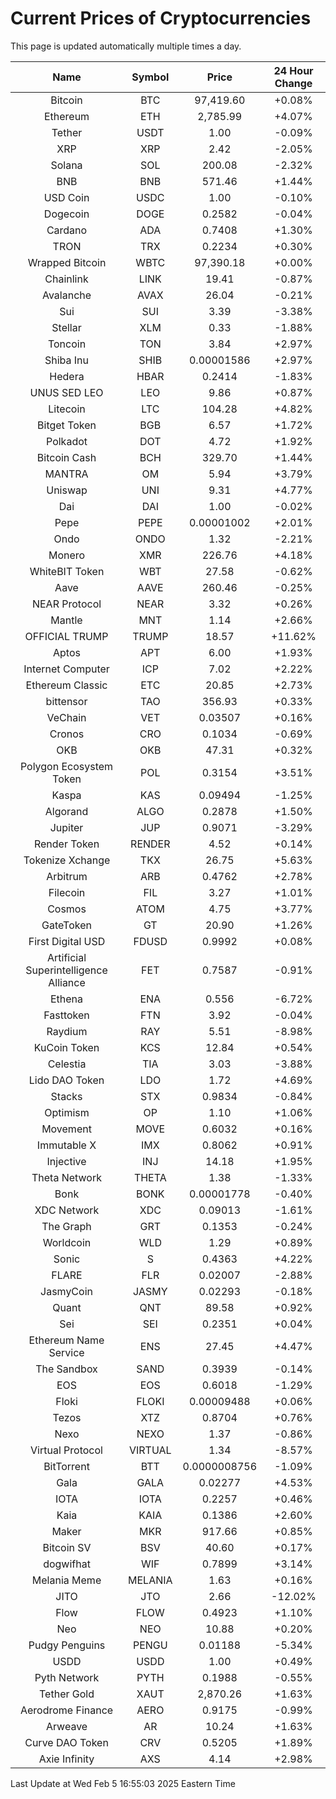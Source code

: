# Current Prices of Cryptocurrencies
This page is updated automatically multiple times a day.

| Name | Symbol | Price | 24 Hour Change |
| :---: |:---:| :---: | :---: |
| Bitcoin | BTC | 97,419.60 | +0.08% |
| Ethereum | ETH | 2,785.99 | +4.07% |
| Tether | USDT | 1.00 | -0.09% |
| XRP | XRP | 2.42 | -2.05% |
| Solana | SOL | 200.08 | -2.32% |
| BNB | BNB | 571.46 | +1.44% |
| USD Coin | USDC | 1.00 | -0.10% |
| Dogecoin | DOGE | 0.2582 | -0.04% |
| Cardano | ADA | 0.7408 | +1.30% |
| TRON | TRX | 0.2234 | +0.30% |
| Wrapped Bitcoin | WBTC | 97,390.18 | +0.00% |
| Chainlink | LINK | 19.41 | -0.87% |
| Avalanche | AVAX | 26.04 | -0.21% |
| Sui | SUI | 3.39 | -3.38% |
| Stellar | XLM | 0.33 | -1.88% |
| Toncoin | TON | 3.84 | +2.97% |
| Shiba Inu | SHIB | 0.00001586 | +2.97% |
| Hedera | HBAR | 0.2414 | -1.83% |
| UNUS SED LEO | LEO | 9.86 | +0.87% |
| Litecoin | LTC | 104.28 | +4.82% |
| Bitget Token | BGB | 6.57 | +1.72% |
| Polkadot | DOT | 4.72 | +1.92% |
| Bitcoin Cash | BCH | 329.70 | +1.44% |
| MANTRA | OM | 5.94 | +3.79% |
| Uniswap | UNI | 9.31 | +4.77% |
| Dai | DAI | 1.00 | -0.02% |
| Pepe | PEPE | 0.00001002 | +2.01% |
| Ondo | ONDO | 1.32 | -2.21% |
| Monero | XMR | 226.76 | +4.18% |
| WhiteBIT Token | WBT | 27.58 | -0.62% |
| Aave | AAVE | 260.46 | -0.25% |
| NEAR Protocol | NEAR | 3.32 | +0.26% |
| Mantle | MNT | 1.14 | +2.66% |
| OFFICIAL TRUMP | TRUMP | 18.57 | +11.62% |
| Aptos | APT | 6.00 | +1.93% |
| Internet Computer | ICP | 7.02 | +2.22% |
| Ethereum Classic | ETC | 20.85 | +2.73% |
| bittensor | TAO | 356.93 | +0.33% |
| VeChain | VET | 0.03507 | +0.16% |
| Cronos | CRO | 0.1034 | -0.69% |
| OKB | OKB | 47.31 | +0.32% |
| Polygon Ecosystem Token | POL | 0.3154 | +3.51% |
| Kaspa | KAS | 0.09494 | -1.25% |
| Algorand | ALGO | 0.2878 | +1.50% |
| Jupiter | JUP | 0.9071 | -3.29% |
| Render Token | RENDER | 4.52 | +0.14% |
| Tokenize Xchange | TKX | 26.75 | +5.63% |
| Arbitrum | ARB | 0.4762 | +2.78% |
| Filecoin | FIL | 3.27 | +1.01% |
| Cosmos | ATOM | 4.75 | +3.77% |
| GateToken | GT | 20.90 | +1.26% |
| First Digital USD | FDUSD | 0.9992 | +0.08% |
| Artificial Superintelligence Alliance | FET | 0.7587 | -0.91% |
| Ethena | ENA | 0.556 | -6.72% |
| Fasttoken | FTN | 3.92 | -0.04% |
| Raydium | RAY | 5.51 | -8.98% |
| KuCoin Token | KCS | 12.84 | +0.54% |
| Celestia | TIA | 3.03 | -3.88% |
| Lido DAO Token | LDO | 1.72 | +4.69% |
| Stacks | STX | 0.9834 | -0.84% |
| Optimism | OP | 1.10 | +1.06% |
| Movement | MOVE | 0.6032 | +0.16% |
| Immutable X | IMX | 0.8062 | +0.91% |
| Injective | INJ | 14.18 | +1.95% |
| Theta Network | THETA | 1.38 | -1.33% |
| Bonk | BONK | 0.00001778 | -0.40% |
| XDC Network | XDC | 0.09013 | -1.61% |
| The Graph | GRT | 0.1353 | -0.24% |
| Worldcoin | WLD | 1.29 | +0.89% |
| Sonic | S | 0.4363 | +4.22% |
| FLARE | FLR | 0.02007 | -2.88% |
| JasmyCoin | JASMY | 0.02293 | -0.18% |
| Quant | QNT | 89.58 | +0.92% |
| Sei | SEI | 0.2351 | +0.04% |
| Ethereum Name Service | ENS | 27.45 | +4.47% |
| The Sandbox | SAND | 0.3939 | -0.14% |
| EOS | EOS | 0.6018 | -1.29% |
| Floki | FLOKI | 0.00009488 | +0.06% |
| Tezos | XTZ | 0.8704 | +0.76% |
| Nexo | NEXO | 1.37 | -0.86% |
| Virtual Protocol | VIRTUAL | 1.34 | -8.57% |
| BitTorrent | BTT | 0.0000008756 | -1.09% |
| Gala | GALA | 0.02277 | +4.53% |
| IOTA | IOTA | 0.2257 | +0.46% |
| Kaia | KAIA | 0.1386 | +2.60% |
| Maker | MKR | 917.66 | +0.85% |
| Bitcoin SV | BSV | 40.60 | +0.17% |
| dogwifhat | WIF | 0.7899 | +3.14% |
| Melania Meme | MELANIA | 1.63 | +0.16% |
| JITO | JTO | 2.66 | -12.02% |
| Flow | FLOW | 0.4923 | +1.10% |
| Neo | NEO | 10.88 | +0.20% |
| Pudgy Penguins | PENGU | 0.01188 | -5.34% |
| USDD | USDD | 1.00 | +0.49% |
| Pyth Network | PYTH | 0.1988 | -0.55% |
| Tether Gold | XAUT | 2,870.26 | +1.63% |
| Aerodrome Finance | AERO | 0.9175 | -0.99% |
| Arweave | AR | 10.24 | +1.63% |
| Curve DAO Token | CRV | 0.5205 | +1.89% |
| Axie Infinity | AXS | 4.14 | +2.98% |

Last Update at Wed Feb  5 16:55:03 2025 Eastern Time